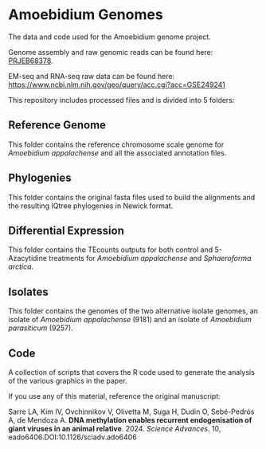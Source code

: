 # Amoebidium Genomes 
 The data and code used for the Amoebidium genome project.
 
 Genome assembly and raw genomic reads can be found here: [PRJEB68378](https://www.ebi.ac.uk/ena/browser/view/PRJEB68378).
 
 EM-seq and RNA-seq raw data can be found here: https://www.ncbi.nlm.nih.gov/geo/query/acc.cgi?acc=GSE249241
 
 This repository includes processed files and is divided into 5 folders:

## Reference Genome
 This folder contains the reference chromosome scale genome for *Amoebidium appalachense* and all the associated annotation files. 
 
## Phylogenies
 This folder contains the original fasta files used to build the alignments and the resulting IQtree phylogenies in Newick format. 
 
## Differential Expression
 This folder contains the TEcounts outputs for both control and 5-Azacytidine treatments for *Amoebidium appalachense* and *Sphaeroforma arctica*.
 
## Isolates
 This folder contains the genomes of the two alternative isolate genomes, an isolate of *Amoebidium appalachense* (9181) and an isolate of *Amoebidium parasiticum* (9257).

## Code
 A collection of scripts that covers the R code used to generate the analysis of the various graphics in the paper. 
 
If you use any of this material, reference the original manuscript: 

Sarre LA, Kim IV, Ovchinnikov V, Olivetta M, Suga H, Dudin O, Sebé-Pedrós A, de Mendoza A. **DNA methylation enables recurrent endogenisation of giant viruses in an animal relative**. 2024. *Science Advances*. 10, eado6406.DOI:10.1126/sciadv.ado6406 

